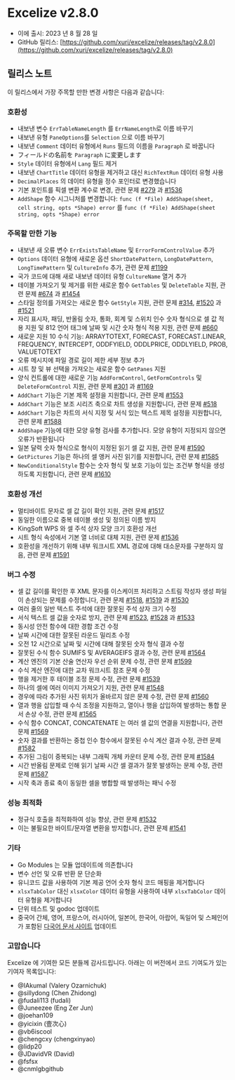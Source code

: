 # Excelize v2.8.0

* 이에 출시: 2023 년 8 월 28 일
* GitHub 릴리스: [https://github.com/xuri/excelize/releases/tag/v2.8.0](https://github.com/xuri/excelize/releases/tag/v2.8.0)

## 릴리스 노트

이 릴리스에서 가장 주목할 만한 변경 사항은 다음과 같습니다:

### 호환성

* 내보낸 변수 `ErrTableNameLength` 를 `ErrNameLength`로 이름 바꾸기
* 내보낸 유형 `PaneOptions`를 `Selection` 으로 이름 바꾸기
* 내보낸 `Comment` 데이터 유형에서 `Runs` 필드의 이름을 `Paragraph` 로 바꿉니다
* フィールドの名前を `Paragraph` に変更します
* `Style` 데이터 유형에서 `Lang` 필드 제거
* 내보낸 `ChartTitle` 데이터 유형을 제거하고 대신 `RichTextRun` 데이터 유형 사용
* `DecimalPlaces` 의 데이터 유형을 정수 포인터로 변경했습니다
* 기본 포인트를 픽셀 변환 계수로 변경, 관련 문제 [#279](https://github.com/xuri/excelize/issues/279) 과 [#1536](https://github.com/xuri/excelize/issues/1536)
* `AddShape` 함수 시그니처를 변경합니다: `func (f *File) AddShape(sheet, cell string, opts *Shape) error` 를 `func (f *File) AddShape(sheet string, opts *Shape) error`

### 주목할 만한 기능

* 내보낸 새 오류 변수 `ErrExistsTableName` 및 `ErrorFormControlValue` 추가
* `Options` 데이터 유형에 새로운 옵션 `ShortDatePattern`, `LongDatePattern`, `LongTimePattern` 및 `CultureInfo` 추가, 관련 문제 [#1199](https://github.com/xuri/excelize/issues/1199)
* 국가 코드에 대해 새로 내보낸 데이터 유형 `CultureName` 열거 추가
* 테이블 가져오기 및 제거를 위한 새로운 함수 `GetTables` 및 `DeleteTable` 지원, 관련 문제 [#674](https://github.com/xuri/excelize/issues/674) 과 [#1454](https://github.com/xuri/excelize/issues/1454)
* 스타일 정의를 가져오는 새로운 함수 `GetStyle` 지원, 관련 문제 [#314](https://github.com/xuri/excelize/issues/314), [#1520](https://github.com/xuri/excelize/issues/1520) 과 [#1521](https://github.com/xuri/excelize/issues/1521)
* 자리 표시자, 패딩, 반올림 숫자, 통화, 회계 및 스위치 인수 숫자 형식으로 셀 값 적용 지원 및 812 언어 태그에 날짜 및 시간 숫자 형식 적용 지원, 관련 문제 [#660](https://github.com/xuri/excelize/issues/660)
* 새로운 지원 10 수식 기능: ARRAYTOTEXT, FORECAST, FORECAST.LINEAR, FREQUENCY, INTERCEPT, ODDFYIELD, ODDLPRICE, ODDLYIELD, PROB, VALUETOTEXT
* 오류 메시지에 파일 경로 길이 제한 세부 정보 추가
* 시트 창 및 뷰 선택을 가져오는 새로운 함수 `GetPanes` 지원
* 양식 컨트롤에 대한 새로운 기능 `AddFormControl`, `GetFormControls` 및 `DeleteFormControl` 지원, 관련 문제 [#301](https://github.com/xuri/excelize/issues/301) 과 [#1169](https://github.com/xuri/excelize/issues/1169)
* `AddChart` 기능은 기본 제목 설정을 지원합니다, 관련 문제 [#1553](https://github.com/xuri/excelize/issues/1553)
* `AddChart` 기능은 보조 시리즈 축으로 차트 생성을 지원합니다, 관련 문제 [#518](https://github.com/xuri/excelize/issues/518)
* `AddChart` 기능은 차트의 서식 지정 및 서식 있는 텍스트 제목 설정을 지원합니다, 관련 문제 [#1588](https://github.com/xuri/excelize/issues/1588)
* `AddShape` 기능에 대한 모양 유형 검사를 추가합니다. 모양 유형이 지정되지 않으면 오류가 반환됩니다
* 일본 달력 숫자 형식으로 형식이 지정된 읽기 셀 값 지원, 관련 문제 [#1590](https://github.com/xuri/excelize/issues/1590)
* `GetPictures` 기능은 하나의 셀 앵커 사진 읽기를 지원합니다, 관련 문제 [#1585](https://github.com/xuri/excelize/issues/1585)
* `NewConditionalStyle` 함수는 숫자 형식 및 보호 기능이 있는 조건부 형식을 생성하도록 지원합니다, 관련 문제 [#1610](https://github.com/xuri/excelize/issues/1610)

### 호환성 개선

* 멀티바이트 문자로 셀 값 길이 확인 지원, 관련 문제 [#1517](https://github.com/xuri/excelize/issues/1517)
* 동일한 이름으로 중복 테이블 생성 및 정의된 이름 방지
* KingSoft WPS 와 셀 주석 상자 모양 크기 호환성 개선
* 시트 형식 속성에서 기본 열 너비로 대체 지원, 관련 문제 [#1536](https://github.com/xuri/excelize/issues/1536)
* 호환성을 개선하기 위해 내부 워크시트 XML 경로에 대해 대소문자를 구분하지 않음, 관련 문제 [#1591](https://github.com/xuri/excelize/issues/1591)

### 버그 수정

* 셀 값 길이를 확인한 후 XML 문자를 이스케이프 처리하고 스트림 작성자 생성 파일이 손상되는 문제를 수정합니다, 관련 문제 [#1518](https://github.com/xuri/excelize/issues/1518), [#1519](https://github.com/xuri/excelize/issues/1519) 과 [#1530](https://github.com/xuri/excelize/issues/1530)
* 여러 줄의 일반 텍스트 주석에 대한 잘못된 주석 상자 크기 수정
* 서식 텍스트 셀 값을 숫자로 방지, 관련 문제 [#1523](https://github.com/xuri/excelize/issues/1523), [#1528](https://github.com/xuri/excelize/issues/1528) 과 [#1533](https://github.com/xuri/excelize/issues/1533)
* 동시성 안전 함수에 대한 경합 조건 수정
* 날짜 시간에 대한 잘못된 라운드 밀리초 수정
* 오전 12 시간으로 날짜 및 시간에 대해 잘못된 숫자 형식 결과 수정
* 잘못된 수식 함수 SUMIFS 및 AVERAGEIFS 결과 수정, 관련 문제 [#1564](https://github.com/xuri/excelize/issues/1564)
* 계산 엔진의 기본 산술 연산자 우선 순위 문제 수정, 관련 문제 [#1599](https://github.com/xuri/excelize/issues/1599)
* 수식 계산 엔진에 대한 교차 워크시트 참조 문제 수정
* 행을 제거한 후 테이블 조정 문제 수정, 관련 문제 [#1539](https://github.com/xuri/excelize/issues/1539)
* 하나의 셀에 여러 이미지 가져오기 지원, 관련 문제 [#1548](https://github.com/xuri/excelize/issues/1548)
* 경우에 따라 추가된 사진 위치가 올바르지 않은 문제 수정, 관련 문제 [#1560](https://github.com/xuri/excelize/issues/1560)
* 열과 행을 삽입할 때 수식 조정을 지원하고, 열이나 행을 삽입하여 발생하는 통합 문서 손상 수정, 관련 문제 [#1565](https://github.com/xuri/excelize/issues/1565)
* 수식 함수 CONCAT, CONCATENATE 는 여러 셀 값의 연결을 지원합니다, 관련 문제 [#1569](https://github.com/xuri/excelize/issues/1569)
* 숫자 결과를 반환하는 중첩 인수 함수에서 잘못된 수식 계산 결과 수정, 관련 문제 [#1582](https://github.com/xuri/excelize/issues/1582)
* 추가된 그림이 중복되는 내부 그래픽 개체 카운터 문제 수정, 관련 문제 [#1584](https://github.com/xuri/excelize/issues/1584)
* 시간 반올림 문제로 인해 읽기 날짜 시간 셀 결과가 잘못 발생하는 문제 수정, 관련 문제 [#1587](https://github.com/xuri/excelize/issues/1587)
* 시작 축과 종료 축이 동일한 셀을 병합할 때 발생하는 패닉 수정

### 성능 최적화

* 정규식 호출을 최적화하여 성능 향상, 관련 문제 [#1532](https://github.com/xuri/excelize/issues/1532)
* 이는 불필요한 바이트/문자열 변환을 방지합니다, 관련 문제 [#1541](https://github.com/xuri/excelize/issues/1541)

### 기타

* Go Modules 는 모듈 업데이트에 의존합니다
* 변수 선언 및 오류 반환 문 단순화
* 유니코드 값을 사용하여 기본 제공 언어 숫자 형식 코드 매핑을 제거합니다
* `xlsxTabColor` 대신 `xlsxColor` 데이터 유형을 사용하여 내부 `xlsxTabColor` 데이터 유형을 제거합니다
* 단위 테스트 및 godoc 업데이트
* 중국어 간체, 영어, 프랑스어, 러시아어, 일본어, 한국어, 아랍어, 독일어 및 스페인어가 포함된 [다국어 문서 사이트](https://xuri.me/excelize) 업데이트

### 고맙습니다

Excelize 에 기여한 모든 분들께 감사드립니다. 아래는 이 버전에서 코드 기여도가 있는 기여자 목록입니다:

* @IAkumaI (Valery Ozarnichuk)
* @sillydong (Chen Zhidong)
* @fudali113 (fudali)
* @Juneezee (Eng Zer Jun)
* @joehan109
* @yicixin (壹次心)
* @vb6iscool
* @chengcxy (chengxinyao)
* @lidp20
* @JDavidVR (David)
* @fsfsx
* @cnmlgbgithub
